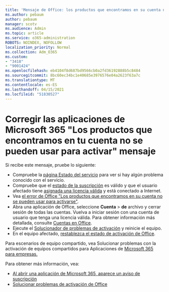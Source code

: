 ```yaml
---
title: 'Mensaje de Office: los productos que encontramos en su cuenta no se pueden usar para activar'
ms.author: pebaum
author: pebaum
manager: scotv
ms.audience: Admin
ms.topic: article
ms.service: o365-administration
ROBOTS: NOINDEX, NOFOLLOW
localization_priority: Normal
ms.collection: Adm_O365
ms.custom:
- "3418"
- "9001424"
ms.openlocfilehash: eb4104f8d687bd9566cb0a2fd36192888b5c8484
ms.sourcegitcommit: 8bc60ec34bc1e40685e3976576e04a2623f63a7c
ms.translationtype: MT
ms.contentlocale: es-ES
ms.lasthandoff: 04/15/2021
ms.locfileid: "51830527"
---
```

# <a name="fixing-the-microsoft-365-apps-the-products-we-found-in-your-account-cant-be-used-to-activate-message"></a>Corregir las aplicaciones de Microsoft 365 "Los productos que encontramos en tu cuenta no se pueden usar para activar" mensaje

Si recibe este mensaje, pruebe lo siguiente:

- Compruebe la [página Estado del servicio](https://docs.microsoft.com/office365/enterprise/view-service-health) para ver si hay algún problema conocido con el servicio.
- Compruebe que el [estado de la suscripción](https://support.office.com/article/0d23d3c0-c19c-4b2f-9845-5344fedc4380#bkmk_checksubscription) es válido y que el usuario afectado tiene [asignada una licencia válida](https://support.office.com/article/997596B5-4173-4627-B915-36ABAC6786DC) y está conectado a Internet. 
- Vea [el error de Office "Los productos que encontramos en su cuenta no se pueden usar para activarse"](https://support.office.com/article/c9f9a0b3-5aae-4131-8077-21e6a59f141e).
- Abra una aplicación de Office, seleccione **Cuenta**  >  **de** archivo y cerrar sesión de todas las cuentas. Vuelva a iniciar sesión con una cuenta de usuario que tenga una licencia válida. Para obtener información más detallada, consulte [Cuentas en Office](https://support.office.com/article/628ea040-f265-49de-b986-be09c3ebf8a9).
- Ejecute el [Solucionador de problemas de activación](https://aka.ms/SARA-OfficeActivation-Alchemy) y reinicie el equipo.
- En el equipo afectado, [restablezca el estado de activación de Office](https://docs.microsoft.com/office365/troubleshoot/activation/reset-office-365-proplus-activation-state).

Para escenarios de equipo compartido, vea Solucionar problemas con la activación de equipos compartidos para Aplicaciones de [Microsoft 365 para empresas.](https://docs.microsoft.com/deployoffice/troubleshoot-shared-computer-activation)

Para obtener más información, vea: 
- [Al abrir una aplicación de Microsoft 365, aparece un aviso de suscripción](https://support.office.com/article/4cabe32c-f594-4c0e-9191-3d3ade10cceb)
- [Solucionar problemas de activación de Office](https://support.office.com/article/0d23d3c0-c19c-4b2f-9845-5344fedc4380)